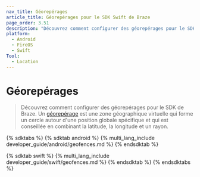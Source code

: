 ```yaml
---
nav_title: Géorepérages
article_title: Géorepérages pour le SDK Swift de Braze
page_order: 3.51
description: "Découvrez comment configurer des géorepérages pour le SDK de Braze."
platform:
  - Android
  - FireOS
  - Swift
Tool:
  - Location
---
```


# Géorepérages

> Découvrez comment configurer des géorepérages pour le SDK de Braze. Un [géorepérage]({{site.baseurl}}/user_guide/engagement_tools/locations_and_geofences#about-locations-and-geofences) est une zone géographique virtuelle qui forme un cercle autour d'une position globale spécifique et qui est conseillée en combinant la latitude, la longitude et un rayon.

{% sdktabs %}
{% sdktab android %}
{% multi_lang_include developer_guide/android/geofences.md %}
{% endsdktab %}

{% sdktab swift %}
{% multi_lang_include developer_guide/swift/geofences.md %}
{% endsdktab %}
{% endsdktabs %}

